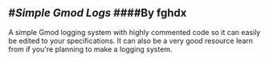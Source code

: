#_**Simple Gmod Logs**_
####By fghdx
---

A simple Gmod logging system with highly commented code so it can easily be edited to your specifications. It can also be
a very good resource learn from if you're planning to make a logging system.
